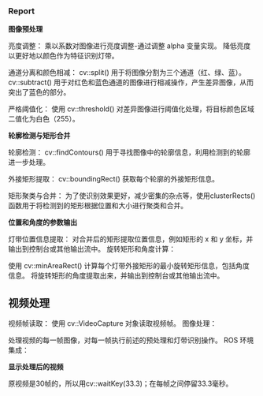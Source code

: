 ### __Report__



__图像预处理__

亮度调整：
乘以系数对图像进行亮度调整-通过调整 alpha 变量实现。 降低亮度以更好地以颜色作为特征识别灯带。

通道分离和颜色相减：
cv::split() 用于将图像分割为三个通道（红、绿、蓝）。
cv::subtract() 用于对红色和蓝色通道的图像进行相减操作，产生差异图像，从而突出了蓝色的部分。

严格阈值化：
使用 cv::threshold() 对差异图像进行阈值化处理，将目标颜色区域二值化为白色（255）。

__轮廓检测与矩形合并__

轮廓检测：
cv::findContours() 用于寻找图像中的轮廓信息，利用检测到的轮廓进一步处理。

外接矩形提取：
cv::boundingRect() 获取每个轮廓的外接矩形信息。

矩形聚类与合并：
为了使识别效果更好，减少密集的杂点等，使用clusterRects() 函数用于将检测到的矩形根据位置和大小进行聚类和合并。

__位置和角度的参数输出__

灯带位置信息提取：
对合并后的矩形提取位置信息，例如矩形的 x 和 y 坐标，并输出到控制台或其他输出流中。
旋转矩形和角度计算：

使用 cv::minAreaRect() 计算每个灯带外接矩形的最小旋转矩形信息，包括角度信息。
将旋转矩形的角度提取出来，并输出到控制台或其他输出流中。

## 视频处理
视频帧读取：
使用 cv::VideoCapture 对象读取视频帧。
图像处理：

处理视频的每一帧图像，对每一帧执行前述的预处理和灯带识别操作。
ROS 环境集成：

__显示处理后的视频__

原视频是30帧的，所以用cv::waitKey(33.3)；在每帧之间停留33.3毫秒。





